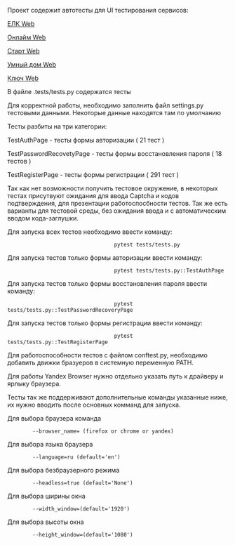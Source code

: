  Проект содержит автотесты для UI тестирования сервисов:

[ЕЛК Web](https://lk.rt.ru)

[Онлайм Web](https://my.rt.ru)

[Старт Web](https://start.rt.ru)

[Умный дом Web](https://lk.smarthome.rt.ru)

[Ключ Web](https://key.rt.ru)

 
 В файле .tests/tests.py содержатся тесты
 
 Для корректной работы, необходимо заполнить файл settings.py тестовыми данными. Некоторые данные находятся там по умолчанию
 
 Тесты разбиты на три категории: 

 TestAuthPage - тесты формы авторизации ( 21 тест )

 TestPasswordRecovetyPage - тесты формы восстановления пароля ( 18 тестов )

 TestRegisterPage - тесты формы регистрации ( 291 тест )
 
 Так как нет возможности получить тестовое окружение, в некоторых тестах присутвуют ожидания для ввода Captcha и кодов подтверждения,
 для презентации работоспосбности тестов. Так же есть варианты для тестовой среды, без ожидания ввода и с автоматическим 
 вводом кода-заглушки.

 Для запуска всех тестов необходимо ввести команду: 
  
                                      pytest tests/tests.py 

 Для запуска тестов только формы авторизации ввести команду: 
                            
                                      pytest tests/tests.py::TestAuthPage

 Для запуска тестов только формы восстановления пароля  ввести команду: 

                                      pytest tests/tests.py::TestPasswordRecoveryPage

 Для запуска тестов только формы регистрации ввести команду: 
 
                                      pytest tests/tests.py::TestRegisterPage

 
 Для работоспособности тестов c файлом conftest.py, необходимо добавить движки бразуеров в системную переменную PATH.
 
 Для работы Yandex Browser нужно отдельно указать путь к драйверу и ярлыку браузера.

 Тесты так же поддерживают дополнительные команды указанные ниже, их нужно вводить после основных комманд для запуска.

 Для выбора браузера команда

            --browser_name= (firefox or chrome or yandex)      
 Для выбора языка браузера  

            --language=ru (default='en')      
 Для выбора безбраузерного режима

            --headless=true (default='None') 
 Для выбора ширины окна

            --width_window=(default='1920')          
 Для выбора высоты окна

            --height_window=(default='1080')           
 
